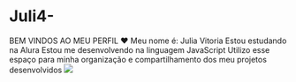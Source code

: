 # Juli4-  
BEM VINDOS AO MEU PERFIL ❤️
Meu nome é: Julia Vitoria
Estou estudando na Alura
Estou me desenvolvendo na linguagem JavaScript
Utilizo esse espaço para minha organização e compartilhamento dos meu projetos desenvolvidos
![](https://www.google.com/imgres?q=90s%20rave%20gif%20de%20rave&imgurl=https%3A%2F%2Fi.gifer.com%2FVqAC.gif&imgrefurl=https%3A%2F%2Fgifer.com%2Fen%2FVqAC&docid=DmAbGf2cYiWLwM&tbnid=QIsLI6Q7qOxGfM&vet=12ahUKEwiuiduuvLGGAxWTl5UCHcvnBS0QM3oECBQQAA..i&w=400&h=224&hcb=2&ved=2ahUKEwiuiduuvLGGAxWTl5UCHcvnBS0QM3oECBQQAA)
